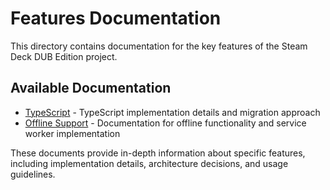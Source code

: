 # Features Documentation

This directory contains documentation for the key features of the Steam Deck DUB Edition project.

## Available Documentation

- [TypeScript](./TYPESCRIPT.md) - TypeScript implementation details and migration approach
- [Offline Support](./OFFLINE-SUPPORT.md) - Documentation for offline functionality and service worker implementation

These documents provide in-depth information about specific features, including implementation details, architecture decisions, and usage guidelines. 